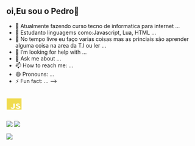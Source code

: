 ## oi,Eu sou o Pedro👋




- 🔭 Atualmente fazendo curso tecno de informatica para internet ...
- 🌱 Estudanto linguagems como:Javascript, Lua, HTML ...
- 📕 No tempo livre eu faço varias coisas mas as princiais são aprender alguma coisa na area da T.I ou ler ...
- 🤔 I’m looking for help with ...
- 💬 Ask me about ...
- 📫 How to reach me: ...
- 😄 Pronouns: ...
- ⚡ Fun fact: ...
-->
<div style="display: inline_block"><br>
  <img align="center" alt="Rafa-Js" height="30" width="40" src="https://raw.githubusercontent.com/devicons/devicon/master/icons/javascript/javascript-plain.svg">
 
</div>
    
  ##
 
<div> 

  <a href="https://instagram.com/pedro.h_campos?igsh=MWIwbHVkcjRtaDFsOQ%3D%3D&utm_source=qr" target="_blank"><img src="https://img.shields.io/badge/-Instagram-%23E4405F?style=for-the-badge&logo=instagram&logoColor=white" target="_blank"></a>
 	<a href="https://www.twitch.tv/pedro_h_c19" target="_blank"><img src="https://img.shields.io/badge/Twitch-9146FF?style=for-the-badge&logo=twitch&logoColor=white" target="_blank"></a>
 
  <a href = "mailto:0001153719@senaimgaluno.com.br"><img src="https://img.shields.io/badge/-Gmail-%23333?style=for-the-badge&logo=gmail&logoColor=white" target="_blank"></a>

  
</div>
